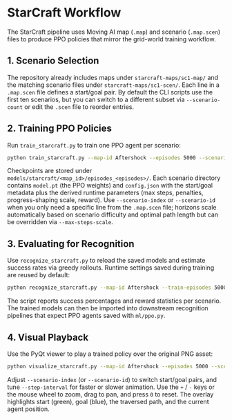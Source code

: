 # StarCraft Workflow

The StarCraft pipeline uses Moving AI map (`.map`) and scenario (`.map.scen`)
files to produce PPO policies that mirror the grid-world training workflow.

## 1. Scenario Selection

The repository already includes maps under `starcraft-maps/sc1-map/` and the
matching scenario files under `starcraft-maps/sc1-scen/`. Each line in a
`.map.scen` file defines a start/goal pair. By default the CLI scripts use the
first ten scenarios, but you can switch to a different subset via
`--scenario-count` or edit the `.scen` file to reorder entries.

## 2. Training PPO Policies

Run `train_starcraft.py` to train one PPO agent per scenario:

```bash
python train_starcraft.py --map-id Aftershock --episodes 5000 --scenario-count 10
```

Checkpoints are stored under `models/starcraft/<map_id>/episodes_<episodes>/`.
Each scenario directory contains `model.pt` (the PPO weights) and `config.json`
with the start/goal metadata plus the derived runtime parameters (max steps,
penalties, progress-shaping scale, reward). Use `--scenario-index` or
`--scenario-id` when you only need
a specific line from the `.map.scen` file; horizons scale automatically based on
scenario difficulty and optimal path length but can be overridden via
`--max-steps-scale`.

## 3. Evaluating for Recognition

Use `recognize_starcraft.py` to reload the saved models and estimate success
rates via greedy rollouts. Runtime settings saved during training are reused by
default:

```bash
python recognize_starcraft.py --map-id Aftershock --train-episodes 5000 --rollouts 10
```

The script reports success percentages and reward statistics per scenario. The
trained models can then be imported into downstream recognition pipelines that
expect PPO agents saved with `ml/ppo.py`.

## 4. Visual Playback

Use the PyQt viewer to play a trained policy over the original PNG asset:

```bash
python visualize_starcraft.py --map-id Aftershock --episodes 5000 --scenario-index 0
```

Adjust `--scenario-index` (or `--scenario-id`) to switch start/goal pairs, and
tune `--step-interval` for faster or slower animation. Use the `+` / `-` keys or
the mouse wheel to zoom, drag to pan, and press `0` to reset. The overlay highlights start
(green), goal (blue), the traversed path, and the current agent position.
